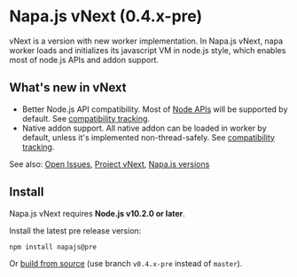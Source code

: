# Napa.js vNext (0.4.x-pre)
vNext is a version with new worker implementation. In Napa.js vNext, napa worker loads and initializes its javascript VM in node.js style, which enables most of node.js APIs and addon support.

## What's new in vNext
- Better Node.js API compatibility. Most of [Node APIs](https://nodejs.org/api/index.html) will be supported by default. See [compatibility tracking](./node-api-compatibility.md).
- Native addon support. All native addon can be loaded in worker by default, unless it's implemented non-thread-safely. See [compatibility tracking](./node-native-addon-compatibility.md).

See also: [Open Issues](https://github.com/Microsoft/napajs/issues?utf8=%E2%9C%93&q=is%3Aissue+is%3Aopen+project%3AMicrosoft%2Fnapajs%2F4), [Project vNext](https://github.com/Microsoft/napajs/projects/4), [Napa.js versions](./napa-versions.md)

## Install
Napa.js vNext requires **Node.js v10.2.0 or later**.

Install the latest pre release version:
```
npm install napajs@pre
```

Or [build from source](https://github.com/Microsoft/napajs/wiki/build-napa.js) (use branch `v0.4.x-pre` instead of `master`).
